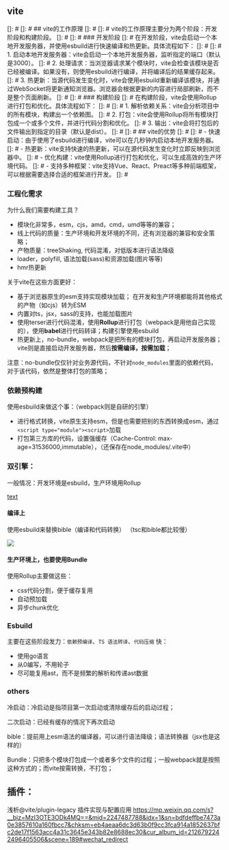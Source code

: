 
## vite
[]: # 
[]: # ## vite的工作原理
[]: # 
[]: # vite的工作原理主要分为两个阶段：开发阶段和构建阶段。
[]: # 
[]: # ### 开发阶段
[]: # 在开发阶段，vite会启动一个本地开发服务器，并使用esbuild进行快速编译和热更新。具体流程如下：
[]: # 
[]: # 1. 启动本地开发服务器：vite会启动一个本地开发服务器，监听指定的端口（默认是3000）。
[]: # 2. 处理请求：当浏览器请求某个模块时，vite会检查该模块是否已经被编译。如果没有，则使用esbuild进行编译，并将编译后的结果缓存起来。
[]: # 3. 热更新：当源代码发生变化时，vite会使用esbuild重新编译该模块，并通过WebSocket将更新通知浏览器。浏览器会根据更新的内容进行局部刷新，而不是整个页面刷新。
[]: # 
[]: # ### 构建阶段
[]: # 在构建阶段，vite会使用Rollup进行打包和优化。具体流程如下：
[]: # 
[]: # 1. 解析依赖关系：vite会分析项目中的所有模块，构建出一个依赖图。
[]: # 2. 打包：vite会使用Rollup将所有模块打包成一个或多个文件，并进行代码分割和优化。
[]: # 3. 输出：vite会将打包后的文件输出到指定的目录（默认是dist）。
[]: # 
[]: # ## vite的优势
[]: # 
[]: # - 快速启动：由于使用了esbuild进行编译，vite可以在几秒钟内启动本地开发服务器。
[]: # - 热更新：vite支持快速的热更新，可以在源代码发生变化时立即反映到浏览器中。
[]: # - 优化构建：vite使用Rollup进行打包和优化，可以生成高效的生产环境代码。
[]: # - 支持多种框架：vite支持Vue、React、Preact等多种前端框架，可以根据需要选择合适的框架进行开发。
[]: #


### 工程化需求

为什么我们需要构建工具？

- 模块化非常多，esm，cjs，amd，cmd，umd等等的兼容；
- 线上代码的质量：生产环境和开发环境的不同，还有浏览器的兼容和安全策略；
- 产物质量：treeShaking, 代码混淆，对低版本进行语法降级
- loader，polyfill, 语法加载(sass)和资源加载(图片等等)
- hmr热更新

关于vite在这些方面更好：
- 基于浏览器原生的esm支持实现模块加载； 在开发和生产环境都能将其他格式的产物（如cjs）转为ESM
- 内置对ts，jsx，sass的支持，也能加载图片
- 使用terser进行代码混淆，使用**Rollup**进行打包（webpack是用他自己实现的），使用**babel**进行代码转译；构建引擎使用esbuild
- 热更新上，no-bundle，webpack是把所有的模块打包，再启动开发服务器；vite则是直接启动开发服务器，然后**按需编译，按需加载**；

注意：no-bundle仅仅针对业务源代码，不针对`node_modules`里面的依赖代码，对于该代码，依然是整体打包的策略；

### 依赖预构建
使用esbuild来做这个事：（webpack则是自研的引擎）
- 进行格式转换，vite原生支持esm，但是也需要把别的东西转换成esm，通过``<script type="module"><script>``加载
- 打包第三方库的代码，设置强缓存（Cache-Control: max-age=31536000,immutable），（还保存在node_modules/.vite中）


### 双引擎：

一般情况：开发环境是esbuild，生产环境用Rollup

[text](https://p3-juejin.byteimg.com/tos-cn-i-k3u1fbpfcp/02910cd2c6894bcdb3a9e0fc9e59f4c2~tplv-k3u1fbpfcp-watermark.image?)


#### 编译上

使用esbuild来替换bible（编译和代码转换）
（tsc和bible都比较慢）

![](https://p3-juejin.byteimg.com/tos-cn-i-k3u1fbpfcp/e31ab3a305b54a509471db143d531a10~tplv-k3u1fbpfcp-zoom-1.image)

#### 生产环境上，也要使用Bundle
使用Rollup主要做这些：
- css代码分割，便于缓存复用
- 自动预加载
- 异步chunk优化

### Esbuild
主要在这些阶段发力：`依赖预编译`、`TS 语法转译`、`代码压缩`
快：
- 使用go语言
- 从0编写，不用轮子
- 尽可能复用ast，而不是频繁的解析和传递ast数据


### others

冷启动：冷启动是指项目第一次启动或清除缓存后的启动过程；

二次启动：已经有缓存的情况下再次启动

bible：提前用上esm语法的编译器，可以进行语法降级；语法转换器（jsx也是这样的）

Bundle：只把多个模块打包成一个或者多个文件的过程；一般webpack就是按照这种方式的；而vite按需转换，不打包；



## 插件：
浅析@vite/plugin-legacy 插件实现与配置应用
<https://mp.weixin.qq.com/s?__biz=MzI3OTE3ODk4MQ==&mid=2247487788&idx=1&sn=bdfdeffbe7473a0e3857610a160fbcc7&chksm=eb4aeaa6dc3d63b0f9cc3fca914a1852637bfc2de17f1563acc4a31c3645e343b82e8688ec30&cur_album_id=2126792242496405506&scene=189#wechat_redirect>